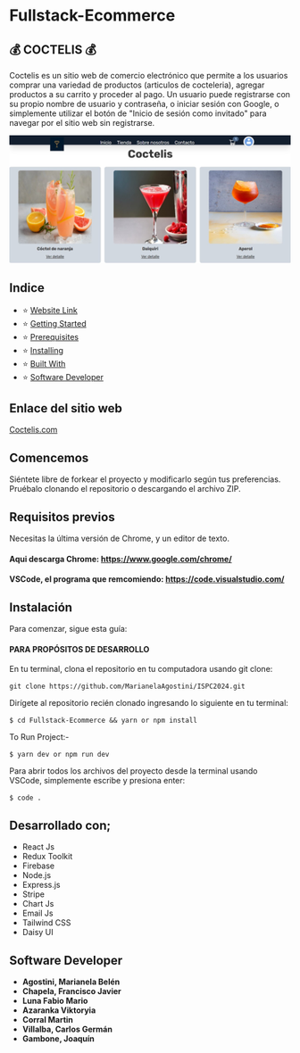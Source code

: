 # Fullstack-Ecommerce

## :moneybag: COCTELIS  :moneybag:

Coctelis es un sitio web de comercio electrónico que permite a los usuarios comprar una variedad de productos (articulos de cocteleria), agregar productos a su carrito y proceder al pago. Un usuario puede registrarse con su propio nombre de usuario y contraseña, o iniciar sesión con Google, o simplemente utilizar el botón de "Inicio de sesión como invitado" para navegar por el sitio web sin registrarse.

![download](/App_web/src/assets/screenshot-web.png)

## Indice

- :star: [Website Link](#website-link)
- :star: [Getting Started](#getting-started)
- :star: [Prerequisites](#prerequisites)
- :star: [Installing](#installing)
- :star: [Built With](#built-with)
- :star: [Software Developer](#software-developer)

## Enlace del sitio web

[Coctelis.com](https://github.com/MarianelaAgostini/ISPC2024/tree/main/App_web)

## Comencemos

Siéntete libre de forkear el proyecto y modificarlo según tus preferencias. Pruébalo clonando el repositorio   o descargando el archivo ZIP.

## Requisitos previos

Necesitas la última versión de Chrome, y un editor de texto.

#### Aqui descarga Chrome: https://www.google.com/chrome/

#### VSCode, el programa que remcomiendo: https://code.visualstudio.com/

## Instalación
Para comenzar, sigue esta guía:

#### PARA PROPÓSITOS DE DESARROLLO
En tu terminal, clona el repositorio en tu computadora usando git clone:

```
git clone https://github.com/MarianelaAgostini/ISPC2024.git
```

Dirígete al repositorio recién clonado ingresando lo siguiente en tu terminal:

```
$ cd Fullstack-Ecommerce && yarn or npm install
```

To Run Project:-

```
$ yarn dev or npm run dev 
```

Para abrir todos los archivos del proyecto desde la terminal usando VSCode, simplemente escribe y presiona enter:

```
$ code .
```

## Desarrollado con;

- React Js
- Redux Toolkit 
- Firebase 
- Node.js
- Express.js
- Stripe
- Chart Js
- Email Js
- Tailwind CSS
- Daisy UI

## Software Developer

- **Agostini, Marianela Belén**
- **Chapela, Francisco Javier**
- **Luna Fabio Mario**
- **Azaranka Viktoryia**
- **Corral Martin**
- **Villalba, Carlos Germán**
- **Gambone, Joaquín**

